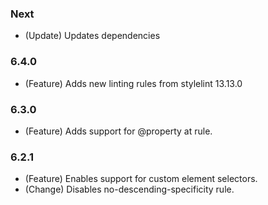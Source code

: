 ### Next

* (Update) Updates dependencies

### 6.4.0
- (Feature) Adds new linting rules from stylelint 13.13.0

### 6.3.0
 - (Feature) Adds support for @property at rule.

### 6.2.1
 - (Feature) Enables support for custom element selectors.
 - (Change) Disables no-descending-specificity rule.
